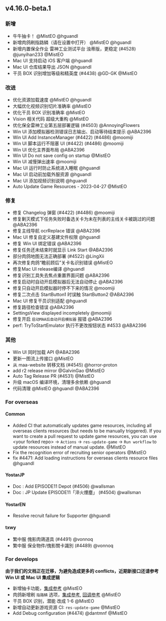 ## v4.16.0-beta.1

### 新增

- 牛牛抽卡！ @MistEO @hguandl
- 新增肉鸽刷指路鳞（请在设置中打开） @MistEO @hguandl
- 新增内置保全作业 雷神工业测试平台 浊蒂版，更稳定 (#4528) @junyihan233 @MistEO
- Mac UI 支持启动 iOS 客户端 @hguandl
- Mac UI 仓库结果导出 JSON @hguandl
- 干员 BOX 识别增加等级和精英度 (#4438) @GD-GK @MistEO

### 改进

- 优化资源加载速度 @MistEO @hguandl
- 大幅优化视频识别切片准确率 @MistEO
- 优化干员 BOX 识别准确率 @MistEO
- Vision 相关代码 超级大重构 @MistEO
- 优化保全雷神工业第五层部署逻辑 (#4503) @AnnoyingFlowers
- Win UI 添加模拟器检测错误日志输出、启动等待结束提示 @ABA2396
- Win UI Add InstanceManager (#4422) (#4486) @moomiji
- Win UI 脚本运行不阻塞 UI (#4422) (#4486) @moomiji
- Win UI 优化主界面布局 @ABA2396
- Win UI Do not save config on startup @MistEO
- Win UI 减慢弹出速率 @moomiji
- Mac UI 运行时防止系统进入睡眠 @hguandl
- Mac UI 启动前加载外服资源 @hguandl
- Mac UI 添加视频识别说明 @hguandl
- Auto Update Game Resources - 2023-04-27 @MistEO

### 修复

- 修复 Changelog 弹窗 (#4422) (#4486) @moomiji
- 修复剿灭模式下任务失败时备选关卡为未在列表的主线关卡被跳过的问题 @ABA2396
- 修复主线导航 ocrReplace 错误 @ABA2396
- Mac UI 修复自定义基建文件权限 @hguandl
- 修复 Win UI 绑定错误 @ABA2396
- 修复任务还未结束时就显示 Link Start @ABA2396
- 部分肉鸽地图无法正确部署 (#4522) @LingXii
- 再次修复肉鸽“瞻前顾后”关卡名识别错误 @MistEO
- 修复Mac UI release编译 @hguandl
- 修复识别工具失去焦点重置界面问题 @ABA2396
- 修复启动时自动开启模拟器后无法自动停止 @ABA2396
- 修复只自动开启模拟器时停不下来的情况 @moomiji
- 修复二次点击 StartButton1 时误触 StartButton2 @ABA2396
- Mac UI 修复干员识别适配 @hguandl
- 修复路径检查错误 @ABA2396
- SettingsView displayed incompletely @moomiji
- 修复开启 `启动MAA后自动开启模拟器` 报错 @ABA2396
- perf: TryToStartEmulator 执行不更改按钮状态 #4533 @ABA2396

### 其他

- Win UI 同时加载 API @ABA2396
- 更新一图流上传接口 @MistEO
- 从 maa-website 转移文档 (#4545) @horror-proton
- add r2 release mirror @GalvinGao @MistEO
- Auto Tag Release PR (#4531) @MistEO
- 升级 macOS 编译环境，清理多余依赖  @hguandl
- 代码清理 @MistEO @hguandl @ABA2396

### For overseas

#### Common

- Added CI that automatically updates game resources, including all overseas clients resources (but needs to be manually triggered). If you want to create a pull request to update game resources, you can use \<your forked repo\> -> `Actions` -> `res-update-game` -> `Run workflow` to update resources instead of manual update. @MistEO
- Fix the recognition error of recruiting senior operators @MistEO
- fix #4471: Add loading instructions for overseas clients resource files @hguandl

#### YostarJP

- Doc : Add EPISODE11 Depot (#4506) @wallsman
- Doc : JP Update EPISODE11「淬火煙塵」 (#4504) @wallsman

#### YostarEN

- Resolve recruit failure for Supporter @hguandl

#### txwy

- 繁中服 傀影肉鴿道具 (#4491) @vonnoq
- 繁中服 保全物件/傀影關卡識別 (#4489) @vonnoq

### For develops

**由于我们的文档正在迁移，为避免造成更多的 conflicts，近期新接口还请参考 Win UI 或 Mac UI 集成逻辑**

- 新增抽卡功能，[集成参考](https://github.com/MaaAssistantArknights/MaaAssistantArknights/blob/f644f8c548568220b61955c0369c9ac6c7bceec4/src/MaaWpfGui/Main/AsstProxy.cs#L1662)  @MistEO
- 肉鸽新增刷 `指路鳞` 选项，[集成参考](https://github.com/MaaAssistantArknights/MaaAssistantArknights/blob/f644f8c548568220b61955c0369c9ac6c7bceec4/src/MaaWpfGui/Main/AsstProxy.cs#L1588), [回调参考](https://github.com/MaaAssistantArknights/MaaAssistantArknights/blob/f644f8c548568220b61955c0369c9ac6c7bceec4/src/MaaWpfGui/Main/AsstProxy.cs#L774) @MistEO
- 干员 BOX 识别，潜能 改成 1-6 @MistEO
- 新增自动更新游戏资源 CI: `res-update-game` @MistEO
- Add Debug configuration (#4474) @dantmnf @MistEO
